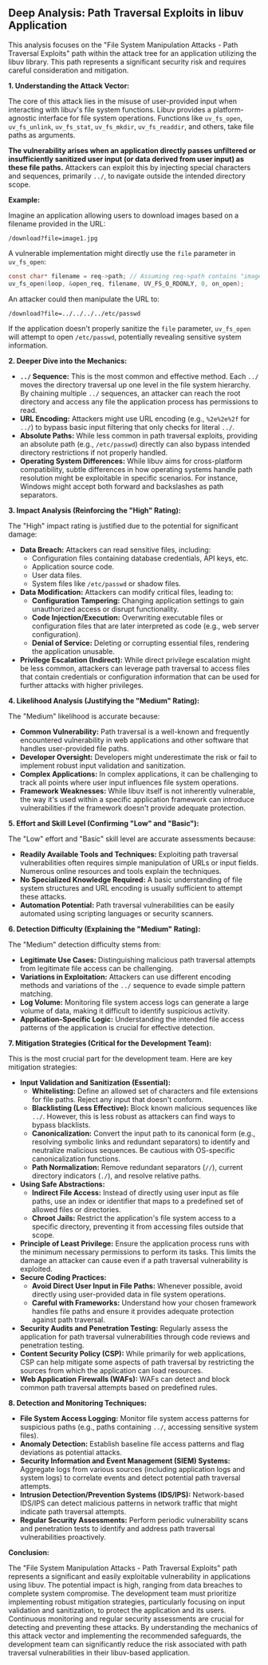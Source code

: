 ## Deep Analysis: Path Traversal Exploits in libuv Application

This analysis focuses on the "File System Manipulation Attacks - Path Traversal Exploits" path within the attack tree for an application utilizing the libuv library. This path represents a significant security risk and requires careful consideration and mitigation.

**1. Understanding the Attack Vector:**

The core of this attack lies in the misuse of user-provided input when interacting with libuv's file system functions. Libuv provides a platform-agnostic interface for file system operations. Functions like `uv_fs_open`, `uv_fs_unlink`, `uv_fs_stat`, `uv_fs_mkdir`, `uv_fs_readdir`, and others, take file paths as arguments.

**The vulnerability arises when an application directly passes unfiltered or insufficiently sanitized user input (or data derived from user input) as these file paths.**  Attackers can exploit this by injecting special characters and sequences, primarily `../`, to navigate outside the intended directory scope.

**Example:**

Imagine an application allowing users to download images based on a filename provided in the URL:

```
/download?file=image1.jpg
```

A vulnerable implementation might directly use the `file` parameter in `uv_fs_open`:

```c
const char* filename = req->path; // Assuming req->path contains "image1.jpg"
uv_fs_open(loop, &open_req, filename, UV_FS_O_RDONLY, 0, on_open);
```

An attacker could then manipulate the URL to:

```
/download?file=../../../../etc/passwd
```

If the application doesn't properly sanitize the `file` parameter, `uv_fs_open` will attempt to open `/etc/passwd`, potentially revealing sensitive system information.

**2. Deeper Dive into the Mechanics:**

* **`../` Sequence:** This is the most common and effective method. Each `../` moves the directory traversal up one level in the file system hierarchy. By chaining multiple `../` sequences, an attacker can reach the root directory and access any file the application process has permissions to read.
* **URL Encoding:** Attackers might use URL encoding (e.g., `%2e%2e%2f` for `../`) to bypass basic input filtering that only checks for literal `../`.
* **Absolute Paths:** While less common in path traversal exploits, providing an absolute path (e.g., `/etc/passwd`) directly can also bypass intended directory restrictions if not properly handled.
* **Operating System Differences:** While libuv aims for cross-platform compatibility, subtle differences in how operating systems handle path resolution might be exploitable in specific scenarios. For instance, Windows might accept both forward and backslashes as path separators.

**3. Impact Analysis (Reinforcing the "High" Rating):**

The "High" impact rating is justified due to the potential for significant damage:

* **Data Breach:** Attackers can read sensitive files, including:
    * Configuration files containing database credentials, API keys, etc.
    * Application source code.
    * User data files.
    * System files like `/etc/passwd` or shadow files.
* **Data Modification:** Attackers can modify critical files, leading to:
    * **Configuration Tampering:** Changing application settings to gain unauthorized access or disrupt functionality.
    * **Code Injection/Execution:** Overwriting executable files or configuration files that are later interpreted as code (e.g., web server configuration).
    * **Denial of Service:** Deleting or corrupting essential files, rendering the application unusable.
* **Privilege Escalation (Indirect):** While direct privilege escalation might be less common, attackers can leverage path traversal to access files that contain credentials or configuration information that can be used for further attacks with higher privileges.

**4. Likelihood Analysis (Justifying the "Medium" Rating):**

The "Medium" likelihood is accurate because:

* **Common Vulnerability:** Path traversal is a well-known and frequently encountered vulnerability in web applications and other software that handles user-provided file paths.
* **Developer Oversight:**  Developers might underestimate the risk or fail to implement robust input validation and sanitization.
* **Complex Applications:** In complex applications, it can be challenging to track all points where user input influences file system operations.
* **Framework Weaknesses:**  While libuv itself is not inherently vulnerable, the way it's used within a specific application framework can introduce vulnerabilities if the framework doesn't provide adequate protection.

**5. Effort and Skill Level (Confirming "Low" and "Basic"):**

The "Low" effort and "Basic" skill level are accurate assessments because:

* **Readily Available Tools and Techniques:** Exploiting path traversal vulnerabilities often requires simple manipulation of URLs or input fields. Numerous online resources and tools explain the techniques.
* **No Specialized Knowledge Required:**  A basic understanding of file system structures and URL encoding is usually sufficient to attempt these attacks.
* **Automation Potential:**  Path traversal vulnerabilities can be easily automated using scripting languages or security scanners.

**6. Detection Difficulty (Explaining the "Medium" Rating):**

The "Medium" detection difficulty stems from:

* **Legitimate Use Cases:**  Distinguishing malicious path traversal attempts from legitimate file access can be challenging.
* **Variations in Exploitation:** Attackers can use different encoding methods and variations of the `../` sequence to evade simple pattern matching.
* **Log Volume:**  Monitoring file system access logs can generate a large volume of data, making it difficult to identify suspicious activity.
* **Application-Specific Logic:**  Understanding the intended file access patterns of the application is crucial for effective detection.

**7. Mitigation Strategies (Critical for the Development Team):**

This is the most crucial part for the development team. Here are key mitigation strategies:

* **Input Validation and Sanitization (Essential):**
    * **Whitelisting:** Define an allowed set of characters and file extensions for file paths. Reject any input that doesn't conform.
    * **Blacklisting (Less Effective):**  Block known malicious sequences like `../`. However, this is less robust as attackers can find ways to bypass blacklists.
    * **Canonicalization:** Convert the input path to its canonical form (e.g., resolving symbolic links and redundant separators) to identify and neutralize malicious sequences. Be cautious with OS-specific canonicalization functions.
    * **Path Normalization:**  Remove redundant separators (`//`), current directory indicators (`./`), and resolve relative paths.
* **Using Safe Abstractions:**
    * **Indirect File Access:** Instead of directly using user input as file paths, use an index or identifier that maps to a predefined set of allowed files or directories.
    * **Chroot Jails:**  Restrict the application's file system access to a specific directory, preventing it from accessing files outside that scope.
* **Principle of Least Privilege:** Ensure the application process runs with the minimum necessary permissions to perform its tasks. This limits the damage an attacker can cause even if a path traversal vulnerability is exploited.
* **Secure Coding Practices:**
    * **Avoid Direct User Input in File Paths:**  Whenever possible, avoid directly using user-provided data in file system operations.
    * **Careful with Frameworks:**  Understand how your chosen framework handles file paths and ensure it provides adequate protection against path traversal.
* **Security Audits and Penetration Testing:** Regularly assess the application for path traversal vulnerabilities through code reviews and penetration testing.
* **Content Security Policy (CSP):** While primarily for web applications, CSP can help mitigate some aspects of path traversal by restricting the sources from which the application can load resources.
* **Web Application Firewalls (WAFs):** WAFs can detect and block common path traversal attempts based on predefined rules.

**8. Detection and Monitoring Techniques:**

* **File System Access Logging:** Monitor file system access patterns for suspicious paths (e.g., paths containing `../`, accessing sensitive system files).
* **Anomaly Detection:** Establish baseline file access patterns and flag deviations as potential attacks.
* **Security Information and Event Management (SIEM) Systems:** Aggregate logs from various sources (including application logs and system logs) to correlate events and detect potential path traversal attempts.
* **Intrusion Detection/Prevention Systems (IDS/IPS):**  Network-based IDS/IPS can detect malicious patterns in network traffic that might indicate path traversal attempts.
* **Regular Security Assessments:**  Perform periodic vulnerability scans and penetration tests to identify and address path traversal vulnerabilities proactively.

**Conclusion:**

The "File System Manipulation Attacks - Path Traversal Exploits" path represents a significant and easily exploitable vulnerability in applications using libuv. The potential impact is high, ranging from data breaches to complete system compromise. The development team must prioritize implementing robust mitigation strategies, particularly focusing on input validation and sanitization, to protect the application and its users. Continuous monitoring and regular security assessments are crucial for detecting and preventing these attacks. By understanding the mechanics of this attack vector and implementing the recommended safeguards, the development team can significantly reduce the risk associated with path traversal vulnerabilities in their libuv-based application.
